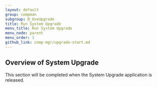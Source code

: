 ```yaml
---
layout: default 
group: compman
subgroup: D_UseUpgrade
title: Run System Upgrade
menu_title: Run System Upgrade
menu_node: parent
menu_order: 1
github_link: comp-mgr/upgrade-start.md
---
```



<h2 id="upgrade-overview">Overview of System Upgrade</h2>
This section will be completed when the System Upgrade application is released.

<!-- <h2 id="compman-prereq">Prerequisites</h2>
Before continuing, complete all tasks discussed in <a href="{{ site.gdeurl }}comp-mgr/prereq_compman-updater.html">Prerequisites</a>. -->